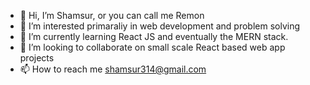 - 👋 Hi, I’m Shamsur, or you can call me Remon
- 👀 I’m interested primaraliy in web development and problem solving
- 🌱 I’m currently learning React JS and eventually the MERN stack. 
- 💞️ I’m looking to collaborate on small scale React based web app projects 
- 📫 How to reach me shamsur314@gmail.com

<!---
shamsch/shamsch is a ✨ special ✨ repository because its `README.md` (this file) appears on your GitHub profile.
You can click the Preview link to take a look at your changes.
--->
